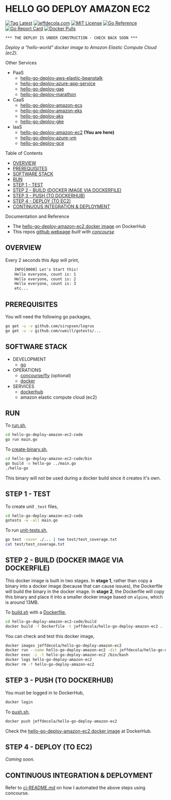 # HELLO GO DEPLOY AMAZON EC2

[![Tag Latest](https://img.shields.io/github/v/tag/jeffdecola/hello-go-deploy-amazon-ec2)](https://github.com/JeffDeCola/hello-go-deploy-amazon-ec2/tags)
[![jeffdecola.com](https://img.shields.io/badge/website-jeffdecola.com-blue)](https://jeffdecola.com)
[![MIT License](https://img.shields.io/:license-mit-blue.svg)](https://jeffdecola.mit-license.org)
[![Go Reference](https://pkg.go.dev/badge/github.com/JeffDeCola/hello-go-deploy-amazon-ec2.svg)](https://pkg.go.dev/github.com/JeffDeCola/hello-go-deploy-amazon-ec2)
[![Go Report Card](https://goreportcard.com/badge/github.com/JeffDeCola/hello-go-deploy-amazon-ec2)](https://goreportcard.com/report/github.com/JeffDeCola/hello-go-deploy-amazon-ec2)
[![Docker Pulls](https://badgen.net/docker/pulls/jeffdecola/hello-go-deploy-amazon-ec2?icon=docker&label=pulls)](https://hub.docker.com/r/jeffdecola/hello-go-deploy-amazon-ec2/)

```text
*** THE DEPLOY IS UNDER CONSTRUCTION - CHECK BACK SOON ***
```

_Deploy a "hello-world" docker image to
Amazon Elastic Compute Cloud (ec2)._

Other Services

* PaaS
  * [hello-go-deploy-aws-elastic-beanstalk](https://github.com/JeffDeCola/hello-go-deploy-aws-elastic-beanstalk)
  * [hello-go-deploy-azure-app-service](https://github.com/JeffDeCola/hello-go-deploy-azure-app-service)
  * [hello-go-deploy-gae](https://github.com/JeffDeCola/hello-go-deploy-gae)
  * [hello-go-deploy-marathon](https://github.com/JeffDeCola/hello-go-deploy-marathon)
* CaaS
  * [hello-go-deploy-amazon-ecs](https://github.com/JeffDeCola/hello-go-deploy-amazon-ecs)
  * [hello-go-deploy-amazon-eks](https://github.com/JeffDeCola/hello-go-deploy-amazon-eks)
  * [hello-go-deploy-aks](https://github.com/JeffDeCola/hello-go-deploy-aks)
  * [hello-go-deploy-gke](https://github.com/JeffDeCola/hello-go-deploy-gke)
* IaaS
  * [hello-go-deploy-amazon-ec2](https://github.com/JeffDeCola/hello-go-deploy-amazon-ec2)
    **(You are here)**
  * [hello-go-deploy-azure-vm](https://github.com/JeffDeCola/hello-go-deploy-azure-vm)
  * [hello-go-deploy-gce](https://github.com/JeffDeCola/hello-go-deploy-gce)

Table of Contents

* [OVERVIEW](https://github.com/JeffDeCola/hello-go-deploy-amazon-ec2#overview)
* [PREREQUISITES](https://github.com/JeffDeCola/hello-go-deploy-amazon-ec2#prerequisites)
* [SOFTWARE STACK](https://github.com/JeffDeCola/hello-go-deploy-amazon-ec2#software-stack)
* [RUN](https://github.com/JeffDeCola/hello-go-deploy-amazon-ec2#run)
* [STEP 1 - TEST](https://github.com/JeffDeCola/hello-go-deploy-amazon-ec2#step-1---test)
* [STEP 2 - BUILD (DOCKER IMAGE VIA DOCKERFILE)](https://github.com/JeffDeCola/hello-go-deploy-amazon-ec2#step-2---build-docker-image-via-dockerfile)
* [STEP 3 - PUSH (TO DOCKERHUB)](https://github.com/JeffDeCola/hello-go-deploy-amazon-ec2#step-3---push-to-dockerhub)
* [STEP 4 - DEPLOY (TO EC2)](https://github.com/JeffDeCola/hello-go-deploy-amazon-ec2#step-4---deploy-to-ec2)
* [CONTINUOUS INTEGRATION & DEPLOYMENT](https://github.com/JeffDeCola/hello-go-deploy-amazon-ec2#continuous-integration--deployment)

Documentation and Reference

* The
  [hello-go-deploy-amazon-ec2 docker image](https://hub.docker.com/r/jeffdecola/hello-go-deploy-amazon-ec2)
  on DockerHub
* This repos
  [github webpage](https://jeffdecola.github.io/hello-go-deploy-amazon-ec2/)
  _built with
  [concourse](https://github.com/JeffDeCola/hello-go-deploy-amazon-ec2/blob/master/ci-README.md)_

## OVERVIEW

Every 2 seconds this App will print,

```txt
    INFO[0000] Let's Start this!
    Hello everyone, count is: 1
    Hello everyone, count is: 2
    Hello everyone, count is: 3
    etc...
```

## PREREQUISITES

You will need the following go packages,

```bash
go get -u -v github.com/sirupsen/logrus
go get -u -v github.com/cweill/gotests/...
```

## SOFTWARE STACK

* DEVELOPMENT
  * [go](https://github.com/JeffDeCola/my-cheat-sheets/tree/master/software/development/languages/go-cheat-sheet)
* OPERATIONS
  * [concourse/fly](https://github.com/JeffDeCola/my-cheat-sheets/tree/master/software/operations/continuous-integration-continuous-deployment/concourse-cheat-sheet)
    (optional)
  * [docker](https://github.com/JeffDeCola/my-cheat-sheets/tree/master/software/operations/orchestration/builds-deployment-containers/docker-cheat-sheet)
* SERVICES
  * [dockerhub](https://hub.docker.com/)
  * amazon elastic compute cloud (ec2)

## RUN

To
[run.sh](https://github.com/JeffDeCola/hello-go-deploy-amazon-ec2/blob/master/hello-go-deploy-amazon-ec2-code/run.sh),

```bash
cd hello-go-deploy-amazon-ec2-code
go run main.go
```

To
[create-binary.sh](https://github.com/JeffDeCola/hello-go-deploy-amazon-ec2/blob/master/hello-go-deploy-amazon-ec2-code/bin/create-binary.sh),

```bash
cd hello-go-deploy-amazon-ec2-code/bin
go build -o hello-go ../main.go
./hello-go
```

This binary will not be used during a docker build
since it creates it's own.

## STEP 1 - TEST

To create unit `_test` files,

```bash
cd hello-go-deploy-amazon-ec2-code
gotests -w -all main.go
```

To run
[unit-tests.sh](https://github.com/JeffDeCola/hello-go-deploy-amazon-ec2/tree/master/hello-go-deploy-amazon-ec2-code/test/unit-tests.sh),

```bash
go test -cover ./... | tee test/test_coverage.txt
cat test/test_coverage.txt
```

## STEP 2 - BUILD (DOCKER IMAGE VIA DOCKERFILE)

This docker image is built in two stages.
In **stage 1**, rather than copy a binary into a docker image (because
that can cause issues), the Dockerfile will build the binary in the
docker image.
In **stage 2**, the Dockerfile will copy this binary
and place it into a smaller docker image based
on `alpine`, which is around 13MB.

To
[build.sh](https://github.com/JeffDeCola/hello-go-deploy-amazon-ec2/blob/master/hello-go-deploy-amazon-ec2-code/build/build.sh)
with a
[Dockerfile](https://github.com/JeffDeCola/hello-go-deploy-amazon-ec2/blob/master/hello-go-deploy-amazon-ec2-code/build/Dockerfile),

```bash
cd hello-go-deploy-amazon-ec2-code/build
docker build -f Dockerfile -t jeffdecola/hello-go-deploy-amazon-ec2 .
```

You can check and test this docker image,

```bash
docker images jeffdecola/hello-go-deploy-amazon-ec2
docker run --name hello-go-deploy-amazon-ec2 -dit jeffdecola/hello-go-deploy-amazon-ec2
docker exec -i -t hello-go-deploy-amazon-ec2 /bin/bash
docker logs hello-go-deploy-amazon-ec2
docker rm -f hello-go-deploy-amazon-ec2
```

## STEP 3 - PUSH (TO DOCKERHUB)

You must be logged in to DockerHub,

```bash
docker login
```

To
[push.sh](https://github.com/JeffDeCola/hello-go-deploy-amazon-ec2/blob/master/hello-go-deploy-amazon-ec2-code/push/push.sh),

```bash
docker push jeffdecola/hello-go-deploy-amazon-ec2
```

Check the
[hello-go-deploy-amazon-ec2 docker image](https://hub.docker.com/r/jeffdecola/hello-go-deploy-amazon-ec2)
at DockerHub.

## STEP 4 - DEPLOY (TO EC2)

_Coming soon._

## CONTINUOUS INTEGRATION & DEPLOYMENT

Refer to
[ci-README.md](https://github.com/JeffDeCola/hello-go-deploy-amazon-ec2/blob/master/ci-README.md)
on how I automated the above steps using concourse.
